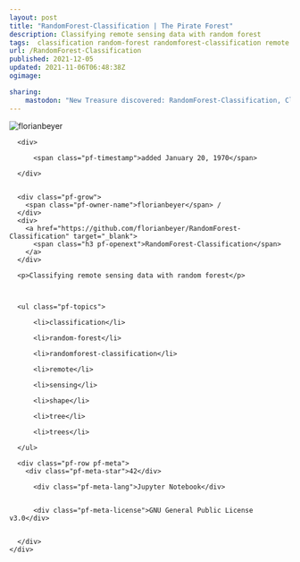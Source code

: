```yaml
---
layout: post
title: "RandomForest-Classification | The Pirate Forest"
description: Classifying remote sensing data with random forest
tags:  classification random-forest randomforest-classification remote sensing shape tree trees
url: /RandomForest-Classification
published: 2021-12-05
updated: 2021-11-06T06:48:38Z
ogimage: 

sharing:
    mastodon: "New Treasure discovered: RandomForest-Classification, Classifying remote sensing data with random forest"
---
```


<div class="pf-night-sky-spacer">
    <div id="pf-night-sky" data-stars="42" data-owner="florianbeyer" data-repo="RandomForest-Classification">
        <div id="pf-open-dialog" class="pf-meta-star pf-star-todo"></div>
        <dialog id="pf-star-dialog">
            Star this Repository to putt a smile on the Developers face.
            <div class="pf-row">
                <div class="pf-grow"></div>
                <div><a class="pf-unterlines" href="https://github.com/florianbeyer/RandomForest-Classification" target="_blank">VISIT REPOSITORY</a></div>
            </div>
        </dialog>
    </div>
    
</div>

<div class="pf-ship-list">
    <div class="pf-row pf-pirate pf-small-column" data-pirate-id="o8UiFoMoVz02sO80W3q-c">
    <div>
      <!--<a href="https://github.com/florianbeyer" target="blank">-->
        <div class="pf-pirate-avatar">
          <div class="pf-cross pf-clickable"  onclick="collect('o8UiFoMoVz02sO80W3q-c'); return false;"></div>
          <img src="https://avatars.githubusercontent.com/u/13834280?v=4" title="florianbeyer" alt="florianbeyer"/>
      </div>
      <!--</a>
      <div class="pf-pirate-actions">
        <a class="pf-treasure-add"  title="save in my treasure chest" onclick="collect('o8UiFoMoVz02sO80W3q-c'); return false;" href="#">
          <img src="./assets/coin.svg" alt="treasure"/>
        </a>
        <a class="pf-treasure-remove" onclick="throwAway('o8UiFoMoVz02sO80W3q-c'); return false;">remove</a>
      </div>-->
    </div>
    <div class="pf-ship">

      <div>
        
          <span class="pf-timestamp">added January 20, 1970</span>
        
      </div>
      
      
      <div class="pf-grow">
        <span class="pf-owner-name">florianbeyer</span> / 
      </div>
      <div>
        <a href="https://github.com/florianbeyer/RandomForest-Classification" target="_blank">
          <span class="h3 pf-openext">RandomForest-Classification</span>
        </a>
      </div>

      <p>Classifying remote sensing data with random forest</p>

      

      <ul class="pf-topics">
        
          <li>classification</li>
        
          <li>random-forest</li>
        
          <li>randomforest-classification</li>
        
          <li>remote</li>
        
          <li>sensing</li>
        
          <li>shape</li>
        
          <li>tree</li>
        
          <li>trees</li>
        
      </ul>

      <div class="pf-row pf-meta">
        <div class="pf-meta-star">42</div>
        
          <div class="pf-meta-lang">Jupyter Notebook</div>
        
        
          <div class="pf-meta-license">GNU General Public License v3.0</div>
        
        
      </div>
    </div>
  </div>
</div>